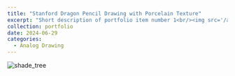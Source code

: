 ```yaml
---
title: "Stanford Dragon Pencil Drawing with Porcelain Texture"
excerpt: "Short description of portfolio item number 1<br/><img src='/artworks/stanford_dragon.jpg'>"
collection: portfolio
date: 2024-06-29
categories: 
  - Analog Drawing
---
```


![shade_tree](/artworks/stanford_dragon.jpg)